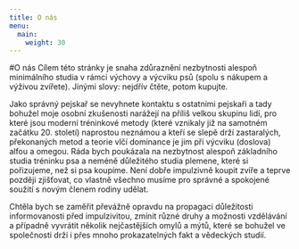 ```yaml
---
title: O nás
menu:
  main:
    weight: 30
---
```


#O nás
Cílem této stránky je snaha zdůraznění nezbytnosti alespoň minimálního studia v rámci výchovy a výcviku psů (spolu s nákupem a výživou zvířete). Jinými slovy: nejdřív čtěte, potom kupujte.

Jako správný pejskař se nevyhnete kontaktu s ostatními pejskaři a tady bohužel moje osobní zkušenosti narážejí na příliš velkou skupinu lidí, pro které jsou moderní tréninkové metody (které vznikaly již na samotném začátku 20. století) naprostou neznámou a kteří se slepě drží zastaralých, překonaných metod a teorie vlčí dominance je jim při výcviku (doslova) alfou a omegou. Ráda bych poukázala na nezbytnost alespoň základního studia tréninku psa a neméně důležitého studia plemene, které si pořizujeme, než si psa koupíme. Není dobře impulzivně koupit zvíře a teprve později zjišťovat, co vlastně všechno musíme pro správné a spokojené soužití s novým členem rodiny udělat.

Chtěla bych se zaměřit převážně opravdu na propagaci důležitosti informovanosti před impulzivitou, zmínit různé druhy a možnosti vzdělávání a případně vyvrátit několik nejčastějších omylů a mýtů, které se bohužel ve společnosti drží i přes mnoho prokazatelných fakt a vědeckých studií.
